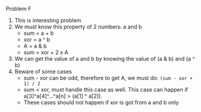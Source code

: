 Problem F
1. This is interesting problem
2. We must know this property of 2 numbers: a and b
	- sum = a + b
	- xor = a ^ b
	- A = a & b
	- sum = xor + 2 x A
3. We can get the value of a and b by knowing the value of (a & b) and (a ^ b)
4. Beware of some cases
	- sum - xor can be odd, therefore to get A, we must do: `(sum - xor + 1) / 2`
	- sum < xor, must handle this case as well. This case can happen if a[3]^a[4]^...^a[n] > (a[1] ^ a[2]).
	- These cases should not happen if xor is got from a and b only